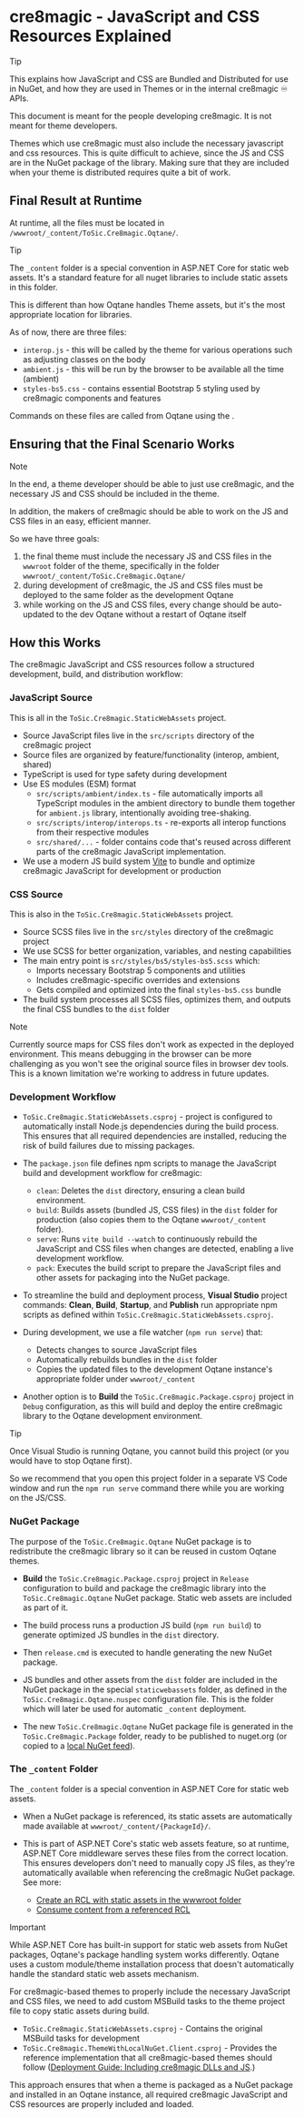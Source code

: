 # cre8magic - JavaScript and CSS Resources Explained

> [!TIP]
> This explains how JavaScript and CSS are Bundled and Distributed for use in NuGet,
> and how they are used in Themes or in the internal cre8magic ♾️ APIs.
>
> This document is meant for the people developing cre8magic.
> It is not meant for theme developers.

Themes which use cre8magic must also include the necessary javascript and css resources.
This is quite difficult to achieve, since the JS and CSS are in the NuGet package of the library.
Making sure that they are included when your theme is distributed requires quite a bit of work.

## Final Result at Runtime

At runtime, all the files must be located in `/wwwroot/_content/ToSic.Cre8magic.Oqtane/`.

> [!TIP]
> The `_content` folder is a special convention in ASP.NET Core for static web assets.
> It's a standard feature for all nuget libraries to include static assets in this folder.
>
> This is different than how Oqtane handles Theme assets, but it's the most appropriate location for libraries.

As of now, there are three files:

* `interop.js` - this will be called by the theme for various operations such as adjusting classes on the body
* `ambient.js` - this will be run by the browser to be available all the time (ambient)
* `styles-bs5.css` - contains essential Bootstrap 5 styling used by cre8magic components and features

Commands on these files are called from Oqtane using the [](xref:ToSic.Cre8magic.Themes.IMagicThemeJsService).

## Ensuring that the Final Scenario Works

> [!NOTE]
> In the end, a theme developer should be able to just use cre8magic,
> and the necessary JS and CSS should be included in the theme.
>
> In addition, the makers of cre8magic should be able to work on the JS and CSS  files in an easy, efficient manner.

So we have three goals:

1. the final theme must include the necessary JS and CSS files in the `wwwroot` folder of the theme, specifically in the folder `wwwroot/_content/ToSic.Cre8magic.Oqtane/`
1. during development of cre8magic, the JS and CSS files must be deployed to the same folder as the development Oqtane
1. while working on the JS and CSS files, every change should be auto-updated to the dev Oqtane without a restart of Oqtane itself

## How this Works

The cre8magic JavaScript and CSS resources follow a structured development, build, and distribution workflow:

### JavaScript Source

This is all in the `ToSic.Cre8magic.StaticWebAssets` project.

* Source JavaScript files live in the `src/scripts` directory of the cre8magic project
* Source files are organized by feature/functionality (interop, ambient, shared)
* TypeScript is used for type safety during development
* Use ES modules (ESM) format
  * `src/scripts/ambient/index.ts` - file automatically imports all TypeScript modules in the ambient directory to bundle them together for `ambient.js` library, intentionally avoiding tree-shaking.
  * `src/scripts/interop/interops.ts` - re-exports all interop functions from their respective modules
  * `src/shared/...` - folder contains code that's reused across different parts of the cre8magic JavaScript implementation.
* We use a modern JS build system [Vite](https://vite.dev/) to bundle and optimize cre8magic JavaScript for development or production

### CSS Source

This is also in the `ToSic.Cre8magic.StaticWebAssets` project.

* Source SCSS files live in the `src/styles` directory of the cre8magic project
* We use SCSS for better organization, variables, and nesting capabilities
* The main entry point is `src/styles/bs5/styles-bs5.scss` which:
  * Imports necessary Bootstrap 5 components and utilities
  * Includes cre8magic-specific overrides and extensions
  * Gets compiled and optimized into the final `styles-bs5.css` bundle
* The build system processes all SCSS files, optimizes them, and outputs the final CSS bundles to the `dist` folder

> [!NOTE]
> Currently source maps for CSS files don't work as expected in the deployed environment. 
> This means debugging in the browser can be more challenging as you won't see the original source files in browser dev tools.
> This is a known limitation we're working to address in future updates.

### Development Workflow

* `ToSic.Cre8magic.StaticWebAssets.csproj` - project is configured to automatically install Node.js dependencies during the build process.
  This ensures that all required dependencies are installed, reducing the risk of build failures due to missing packages.

* The `package.json` file defines npm scripts to manage the JavaScript build and development workflow for cre8magic:
  * `clean`: Deletes the `dist` directory, ensuring a clean build environment.
  * `build`: Builds assets (bundled JS, CSS files) in the `dist` folder for production (also copies them to the Oqtane `wwwroot/_content` folder).
  * `serve`: Runs `vite build --watch` to continuously rebuild the JavaScript and CSS files when changes are detected, enabling a live development workflow.
  * `pack`: Executes the build script to prepare the JavaScript files and other assets for packaging into the NuGet package.

* To streamline the build and deployment process, **Visual Studio** project commands: **Clean**, **Build**, **Startup**, and **Publish** run appropriate npm scripts as defined within `ToSic.Cre8magic.StaticWebAssets.csproj`.

* During development, we use a file watcher (`npm run serve`) that:
  * Detects changes to source JavaScript files
  * Automatically rebuilds bundles in the `dist` folder
  * Copies the updated files to the development Oqtane instance's appropriate folder under `wwwroot/_content`

* Another option is to **Build** the `ToSic.Cre8magic.Package.csproj` project in `Debug` configuration, as this will build and deploy the entire cre8magic library to the Oqtane development environment.

> [!TIP]
> Once Visual Studio is running Oqtane, you cannot build this project (or you would have to stop Oqtane first).
>
> So we recommend that you open this project folder in a separate VS Code window and run the `npm run serve` command there
> while you are working on the JS/CSS.

### NuGet Package

The purpose of the `ToSic.Cre8magic.Oqtane` NuGet package is to redistribute the cre8magic library so it can be reused in custom Oqtane themes.

* **Build** the `ToSic.Cre8magic.Package.csproj` project in `Release` configuration to build and package the cre8magic library into the `ToSic.Cre8magic.Oqtane` NuGet package. Static web assets are included as part of it.

* The build process runs a production JS build (`npm run build`) to generate optimized JS bundles in the `dist` directory.

* Then `release.cmd` is executed to handle generating the new NuGet package.

* JS bundles and other assets from the `dist` folder are included in the NuGet package in the special `staticwebassets` folder, as defined in the `ToSic.Cre8magic.Oqtane.nuspec` configuration file. This is the folder which will later be used for automatic `_content` deployment.

* The new `ToSic.Cre8magic.Oqtane` NuGet package file is generated in the `ToSic.Cre8magic.Package` folder, ready to be published to nuget.org (or copied to a [local NuGet feed](xref:Cre8magic.Library.Internals.LocalNuget.Index)).
### The `_content` Folder

The `_content` folder is a special convention in ASP.NET Core for static web assets.

* When a NuGet package is referenced, its static assets are automatically made available at `wwwroot/_content/{PackageId}/`.

* This is part of ASP.NET Core's static web assets feature, so at runtime, ASP.NET Core middleware serves these files from the correct location. This ensures developers don't need to manually copy JS files, as they're automatically available when referencing the cre8magic NuGet package. See more:
  * [Create an RCL with static assets in the wwwroot folder](https://learn.microsoft.com/en-us/aspnet/core/blazor/components/class-libraries?view=aspnetcore-9.0&tabs=visual-studio#create-an-rcl-with-static-assets-in-the-wwwroot-folder)
  * [Consume content from a referenced RCL](https://learn.microsoft.com/en-us/aspnet/core/razor-pages/ui-class?view=aspnetcore-9.0&tabs=visual-studio#consume-content-from-a-referenced-rcl)

> [!IMPORTANT]
> While ASP.NET Core has built-in support for static web assets from NuGet packages, Oqtane's package handling system works differently. Oqtane uses a custom module/theme installation process that doesn't automatically handle the standard static web assets mechanism.
>
> For cre8magic-based themes to properly include the necessary JavaScript and CSS files, we need to add custom MSBuild tasks to the theme project file to copy static assets during build.
>
> * `ToSic.Cre8magic.StaticWebAssets.csproj` - Contains the original MSBuild tasks for development
> * `ToSic.Cre8magic.ThemeWithLocalNuGet.Client.csproj` - Provides the reference implementation that all cre8magic-based themes should follow ([Deployment Guide: Including cre8magic DLLs and JS](xref:Cre8magic.Library.Deploy.Index#changes-to-ensure-cre8magic-assets-and-dlls-are-included).)
>
> This approach ensures that when a theme is packaged as a NuGet package and installed in an Oqtane instance, all required cre8magic JavaScript and CSS resources are properly included and loaded.